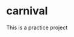 # carnival
This is a practice project











<!-- The core Firebase JS SDK is always required and must be listed first -->
<script src="https://www.gstatic.com/firebasejs/6.2.4/firebase-app.js"></script>

<!-- TODO: Add SDKs for Firebase products that you want to use
     https://firebase.google.com/docs/web/setup#config-web-app -->

<script>
  // Your web app's Firebase configuration
  var firebaseConfig = {
    apiKey: "AIzaSyCDTzNhI2LHWHMtSEYhYAi-4X4TH4ajxs0",
    authDomain: "project-1a-33a71.firebaseapp.com",
    databaseURL: "https://project-1a-33a71.firebaseio.com",
    projectId: "project-1a-33a71",
    storageBucket: "",
    messagingSenderId: "191222534149",
    appId: "1:191222534149:web:3fb7fb8970bd3eeb"
  };
  // Initialize Firebase
  firebase.initializeApp(firebaseConfig);
</script>
